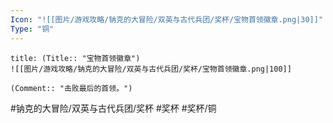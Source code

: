 ```yaml
---
Icon: "![[图片/游戏攻略/钠克的大冒险/双英与古代兵团/奖杯/宝物首领徽章.png|30]]"
Type: "铜"
---
```

```ad-common-bronze-trophy
title: (Title:: "宝物首领徽章")
![[图片/游戏攻略/钠克的大冒险/双英与古代兵团/奖杯/宝物首领徽章.png|100]]

(Comment:: "击败最后的首领。")
```

#钠克的大冒险/双英与古代兵团/奖杯 #奖杯 #奖杯/铜

